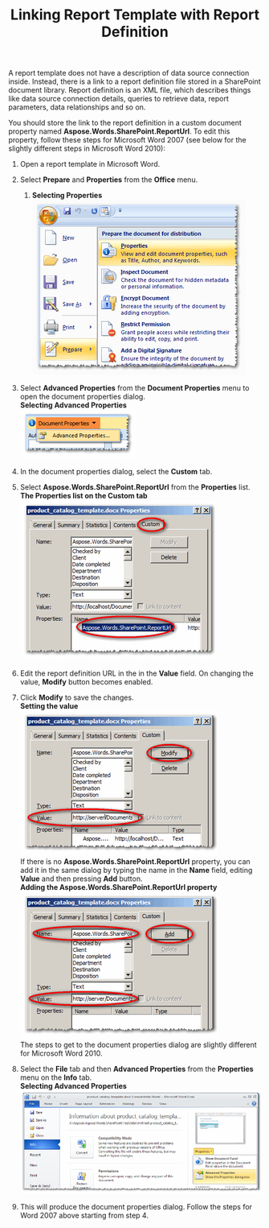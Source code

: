 ﻿---
title: Linking Report Template with Report Definition
second_title: Aspose.Words for SharePoint
articleTitle: Linking Report Template with Report Definition
linktitle: Linking Report Template with Report Definition
description: "How to link report template with the report definition while configuring Aspose.Words for SharePoint reports."
type: docs
weight: 60
url: /sharepoint/linking-report-template-with-report-definition/
---

A report template does not have a description of data source connection inside. Instead, there is a link to a report definition file stored in a SharePoint document library. Report definition is an XML file, which describes things like data source connection details, queries to retrieve data, report parameters, data relationships and so on.

You should store the link to the report definition in a custom document property named **Aspose.Words.SharePoint.ReportUrl**. To edit this property, follow these steps for Microsoft Word 2007 (see below for the slightly different steps in Microsoft Word 2010):

1. Open a report template in Microsoft Word.
1. Select **Prepare** and **Properties** from the **Office** menu.
   1. **Selecting Properties**<br>
![todo:image_alt_text](linking-report-template-with-report-definition-1.png)

1. Select **Advanced Properties** from the **Document Properties** menu to open the document properties dialog.<br>
   **Selecting Advanced Properties**<br>
![todo:image_alt_text](linking-report-template-with-report-definition-2.png)

1. In the document properties dialog, select the **Custom** tab.
1. Select **Aspose.Words.SharePoint.ReportUrl** from the **Properties** list.<br>
   **The Properties list on the Custom tab**<br>
![todo:image_alt_text](linking-report-template-with-report-definition-3.png)

1. Edit the report definition URL in the in the **Value** field. On changing the value, **Modify** button becomes enabled.
1. Click **Modify** to save the changes.<br>
   **Setting the value**<br>
![todo:image_alt_text](linking-report-template-with-report-definition-4.png)<br>
If there is no **Aspose.Words.SharePoint.ReportUrl** property, you can add it in the same dialog by typing the name in the **Name** field, editing **Value** and then pressing **Add** button.<br>
**Adding the Aspose.Words.SharePoint.ReportUrl property**<br>
![todo:image_alt_text](linking-report-template-with-report-definition-5.png)<br>
The steps to get to the document properties dialog are slightly different for Microsoft Word 2010.

1. Select the **File** tab and then **Advanced Properties** from the **Properties** menu on the **Info** tab.<br>
   **Selecting Advanced Properties**<br>
![todo:image_alt_text](linking-report-template-with-report-definition-6.png)

1. This will produce the document properties dialog. Follow the steps for Word 2007 above starting from step 4.
